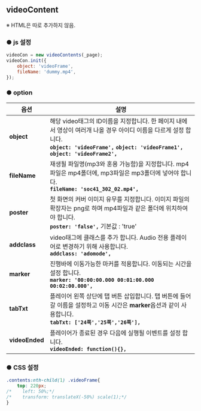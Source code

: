 ## videoContent

※ HTML은 따로 추가하지 않음.


### ● js 설정
```javascript
videoCon = new videoContents(_page);
videoCon.init({
    object: 'videoFrame',
    fileName: 'dummy.mp4',
});
```


### ● option

|옵션|설명|
|---|---|
|**object**|해당 video태그의 ID이름을 지정합니다. 한 페이지 내에서 영상이 여러개 나올 경우 아이디 이름을 다르게 설정 합니다.<br>**`object: 'videoFrame',`** **`object: 'videoFrame1',`** **`object: 'videoFrame2',`**|
|**fileName**|재생될 파일명(mp3와 혼용 가능함)을 지정합니다. mp4파일은 mp4폴더에, mp3파일은 mp3폴더에 넣어야 합니다.<br>**`fileName: 'soc41_302_02.mp4',`**|
|**poster**|첫 화면의 커버 이미지 유무를 지정합니다. 이미지 파일의 확장자는 png로 하며 mp4파일과 같은 폴더에 위치하여야 합니다.<br>**`poster: 'false',`** 기본값 : 'true'|
|**addclass**|video태그에 클래스를 추가 합니다. Audio 전용 플레이어로 변경하기 위해 사용합니다.<br>**`addclass: 'adomode',`**|
|**marker**|진행바에 이동가능한 마커를 적용합니다. 이동되는 시간을 설정 합니다.<br>**`marker: '00:00:00.000 00:01:00.000 00:02:00.000',`**|
|**tabTxt**|플레이어 왼쪽 상단에 탭 버튼 삽입합니다. 탭 버튼에 들어갈 이름을 설정하고 이동 시간은 **marker**옵션과 같이 사용합니다.<br>**`tabTxt: ['24쪽','25쪽','26쪽'],`**|
|**videoEnded**|플레이어가 종료된 경우 다음에 실행될 이벤트를 설정 합니다.<br>**`videoEnded: function(){},`**|


### ● CSS 설정
```css
.contents:nth-child(1) .videoFrame{
    top: 220px;
/*    left: 50%;*/
/*    transform: translateX(-50%) scale(1);*/
}
```






